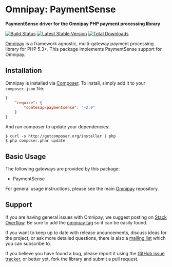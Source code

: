 # Omnipay: PaymentSense

**PaymentSense driver for the Omnipay PHP payment processing library**

[![Build Status](https://travis-ci.org/omnipay/paymentsense.png?branch=master)](https://travis-ci.org/omnipay/paymentsense)
[![Latest Stable Version](https://poser.pugx.org/omnipay/paymentsense/version.png)](https://packagist.org/packages/omnipay/paymentsense)
[![Total Downloads](https://poser.pugx.org/omnipay/paymentsense/d/total.png)](https://packagist.org/packages/omnipay/paymentsense)

[Omnipay](https://github.com/omnipay/omnipay) is a framework agnostic, multi-gateway payment
processing library for PHP 5.3+. This package implements PaymentSense support for Omnipay.

## Installation

Omnipay is installed via [Composer](http://getcomposer.org/). To install, simply add it
to your `composer.json` file:

```json
{
    "require": {
        "coatesap/paymentsense": "~2.0"
    }
}
```

And run composer to update your dependencies:

    $ curl -s http://getcomposer.org/installer | php
    $ php composer.phar update

## Basic Usage

The following gateways are provided by this package:

* PaymentSense

For general usage instructions, please see the main [Omnipay](https://github.com/omnipay/omnipay)
repository.

## Support

If you are having general issues with Omnipay, we suggest posting on
[Stack Overflow](http://stackoverflow.com/). Be sure to add the
[omnipay tag](http://stackoverflow.com/questions/tagged/omnipay) so it can be easily found.

If you want to keep up to date with release anouncements, discuss ideas for the project,
or ask more detailed questions, there is also a [mailing list](https://groups.google.com/forum/#!forum/omnipay) which
you can subscribe to.

If you believe you have found a bug, please report it using the [GitHub issue tracker](https://github.com/omnipay/paymentsense/issues),
or better yet, fork the library and submit a pull request.
